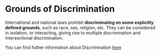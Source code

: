# Grounds of Discrimination

International and national laws prohibit **discriminating on some explicitly defined grounds**, such as race, sex, religion, etc. They can be considered in isolation, or interacting, giving rise to multiple discrimination and intersectional discrimination.

You can find futher information about Discrimination [here](../../Diversity_Non-Discrimination_and_Fairness/discrimination.md)
